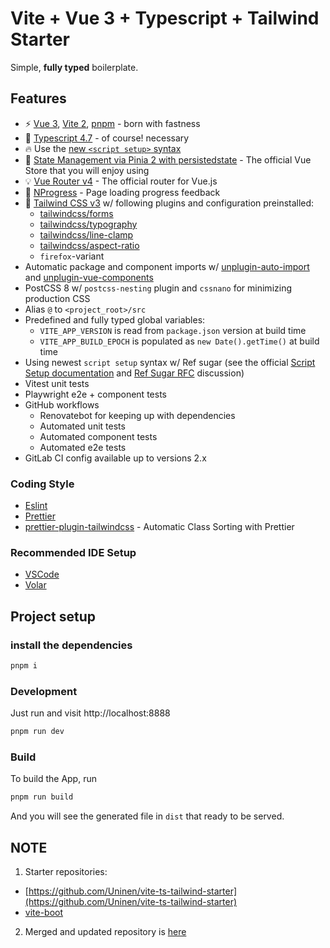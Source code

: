 # Vite + Vue 3 + Typescript + Tailwind Starter

Simple, **fully typed** boilerplate.

## Features

- ⚡️ [Vue 3](https://github.com/vuejs/vue-next), [Vite 2](https://github.com/vitejs/vite), [pnpm](https://pnpm.js.org/) - born with fastness
- 💪 [Typescript 4.7](https://www.typescriptlang.org/) - of course! necessary
- 🔥 Use the [new `<script setup>` syntax](https://github.com/vuejs/rfcs/pull/227)
- 🍍 [State Management via Pinia 2 with persistedstate](https://pinia.esm.dev/) - The official Vue Store that you will enjoy using
- 💡 [Vue Router v4](https://router.vuejs.org/zh/) - The official router for Vue.js
- 🎉 [NProgress](https://github.com/rstacruz/nprogress) - Page loading progress feedback
- 🎨 [Tailwind CSS v3](https://tailwindcss.com/docs/configuration) w/ following plugins and configuration preinstalled:
  - [tailwindcss/forms](https://github.com/tailwindlabs/tailwindcss-forms)
  - [tailwindcss/typography](https://tailwindcss.com/docs/typography-plugin)
  - [tailwindcss/line-clamp](https://github.com/tailwindlabs/tailwindcss-line-clamp)
  - [tailwindcss/aspect-ratio](https://github.com/tailwindlabs/tailwindcss-aspect-ratio)
  - `firefox`-variant
- Automatic package and component imports w/ [unplugin-auto-import](https://github.com/antfu/unplugin-auto-import) and [unplugin-vue-components](https://github.com/antfu/unplugin-vue-components)
- PostCSS 8 w/ `postcss-nesting` plugin and `cssnano` for minimizing production CSS
- Alias `@` to `<project_root>/src`
- Predefined and fully typed global variables:
  - `VITE_APP_VERSION` is read from `package.json` version at build time
  - `VITE_APP_BUILD_EPOCH` is populated as `new Date().getTime()` at build time
- Using newest `script setup` syntax w/ Ref sugar (see the official [Script Setup documentation](https://vuejs.org/api/sfc-script-setup.html) and [Ref Sugar RFC](https://github.com/vuejs/rfcs/discussions/369) discussion)
- Vitest unit tests
- Playwright e2e + component tests
- GitHub workflows
  - Renovatebot for keeping up with dependencies
  - Automated unit tests
  - Automated component tests
  - Automated e2e tests
- GitLab CI config available up to versions 2.x

### Coding Style

- [Eslint](https://eslint.org/docs/user-guide/getting-started)
- [Prettier](https://prettier.io/docs/en/install.html)
- [prettier-plugin-tailwindcss](https://tailwindcss.com/blog/automatic-class-sorting-with-prettier) - Automatic Class Sorting with Prettier

### Recommended IDE Setup

- [VSCode](https://code.visualstudio.com/)
- [Volar](https://marketplace.visualstudio.com/items?itemName=johnsoncodehk.volar)

## Project setup

### install the dependencies

```bash
pnpm i
```

### Development

Just run and visit http://localhost:8888

```bash
pnpm run dev
```

### Build

To build the App, run

```bash
pnpm run build
```

And you will see the generated file in `dist` that ready to be served.

## NOTE

1. Starter repositories:

- [https://github.com/Uninen/vite-ts-tailwind-starter](https://github.com/Uninen/vite-ts-tailwind-starter)
- [vite-boot](https://github.com/kirklin/vite-boot)
2. Merged and updated repository is [here](https://github.com/Encryptioner/frontend-vue3-boilerplate)
